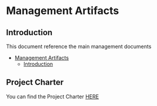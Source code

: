 # Management Artifacts

## Introduction

This document reference the main management documents

- [Management Artifacts](#management-artifacts)
  - [Introduction](#introduction)

## Project Charter

You can find the Project Charter [HERE](https://github.com/algosup/2024-2025-project-1-fpga-team-4/blob/Management/Documents/ProjectCharter.md)
